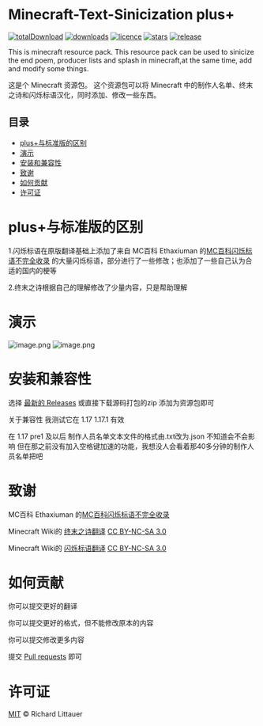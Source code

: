 # Minecraft-Text-Sinicization plus+
[![totalDownload](https://img.shields.io/github/downloads/jiesou/Minecraft-Text-Sinicization/total)](https://github.com/jiesou/Minecraft-Text-Sinicization/releases)
[![downloads](https://img.shields.io/github/downloads/jiesou/Minecraft-Text-Sinicization/latest/total)](https://github.com/jiesou/Minecraft-Text-Sinicization/releases/latest)
[![licence](https://img.shields.io/github/license/jiesou/Minecraft-Text-Sinicization)](https://github.com/GeForceLegend/jiesou/Minecraft-Text-Sinicization/LICENSE)
[![stars](https://img.shields.io/github/stars/jiesou/Minecraft-Text-Sinicization)](https://github.com/jiesou/Minecraft-Text-Sinicization)
[![release](https://img.shields.io/github/v/release/jiesou/Minecraft-Text-Sinicization)](https://github.com/jiesou/Minecraft-Text-Sinicization/releases/latest)

This is minecraft resource pack.
This resource pack can be used to sinicize the end poem, producer lists and splash in minecraft,at the same time, add and modify some things.

这是个 Minecraft 资源包。
这个资源包可以将 Minecraft 中的制作人名单、终末之诗和闪烁标语汉化，同时添加、修改一些东西。

## 目录
  - [plus+与标准版的区别](#plus+与标准版的区别)
  - [演示](#演示)
  - [安装和兼容性](#安装和兼容性)
  - [致谢](#致谢)
  - [如何贡献](#如何贡献)
  - [许可证](#许可证)

# plus+与标准版的区别

1.闪烁标语在原版翻译基础上添加了来自 MC百科 Ethaxiuman 的[MC百科闪烁标语不完全收录](https://bbs.mcmod.cn/thread-2942-1-1.html) 的大量闪烁标语，部分进行了一些修改；也添加了一些自己认为合适的国内的梗等

2.终末之诗根据自己的理解修改了少量内容，只是帮助理解

# 演示

![image.png](https://i.loli.net/2021/08/24/7h4g1RNuHAMBcQa.png)
![image.png](https://i.loli.net/2021/08/24/CxLidra9Yf1snuI.png)

# 安装和兼容性

选择 [最新的 Releases](https://github.com/jiesou/Minecraft-Text-Sinicization/releases/latest) 或直接下载源码打包的zip   添加为资源包即可

关于兼容性 我测试它在 1.17 1.17.1 有效

在 1.17 pre1 及以后 制作人员名单文本文件的格式由.txt改为.json 不知道会不会影响 但在那之前没有加入空格键加速的功能，我想没人会看着那40多分钟的制作人员名单把吧

# 致谢

MC百科 Ethaxiuman 的[MC百科闪烁标语不完全收录](https://bbs.mcmod.cn/thread-2942-1-1.html)

Minecraft Wiki的 [终末之诗翻译](https://minecraft.fandom.com/zh/wiki/%E7%BB%88%E6%9C%AB%E4%B9%8B%E8%AF%97/text) [CC BY-NC-SA 3.0](https://creativecommons.org/licenses/by-nc-sa/3.0/deed.zh)

Minecraft Wiki的 [闪烁标语翻译](https://minecraft.fandom.com/zh/wiki/%E9%97%AA%E7%83%81%E6%A0%87%E8%AF%AD) [CC BY-NC-SA 3.0](https://creativecommons.org/licenses/by-nc-sa/3.0/deed.zh)

# 如何贡献

你可以提交更好的翻译

你可以提交更好的格式，但不能修改原本的内容

你可以提交修改更多内容

提交 [Pull requests](https://github.com/jiesou/Minecraft-Text-Sinicization/pulls) 即可

# 许可证

[MIT](LICENSE) © Richard Littauer
